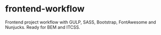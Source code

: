 # frontend-workflow
Frontend project workflow with GULP, SASS, Bootstrap, FontAwesome and Nunjucks. Ready for BEM and ITCSS.
